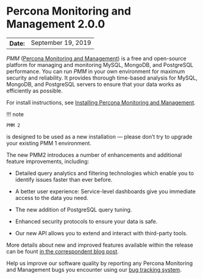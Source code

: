 # Percona Monitoring and Management 2.0.0

<table class="docutils field-list" frame="void" rules="none">
  <colgroup>
    <col class="field-name">
    <col class="field-body">
  </colgroup>
  <tbody valign="top">
    <tr class="field-odd field">
      <th class="field-name">Date:</th>
      <td class="field-body">September 19, 2019</td>
    </tr>
  </tbody>
</table>

*PMM* ([Percona Monitoring and Management](../)) is a free and open-source platform for managing and monitoring MySQL, MongoDB, and PostgreSQL performance. You can run *PMM* in your own environment for maximum security and reliability. It provides thorough time-based analysis for MySQL, MongoDB, and PostgreSQL servers to ensure that your data works as efficiently as possible.

For install instructions, see [Installing Percona Monitoring and Management](../install/).

!!! note

    PMM 2
is designed to be used as a new installation — please don’t try to upgrade
your existing PMM 1 environment.

The new PMM2 introduces a number of enhancements and additional feature
improvements, including:

* Detailed query analytics and filtering technologies which enable you to
identify issues faster than ever before.

* A better user experience: Service-level dashboards give you immediate access
to the data you need.

* The new addition of PostgreSQL query tuning.

* Enhanced security protocols to ensure your data is safe.

* Our new API allows you to extend and interact with third-party tools.

More details about new and improved features available within the release can be
fount [in the correspondent blog post](https://www.percona.com/blog/2019/09/19/percona-monitoring-and-management-pmm-2-ga-is-now-available/).

Help us improve our software quality by reporting any Percona Monitoring and Management bugs you encounter using our [bug tracking system](https://jira.percona.com/secure/Dashboard.jspa).

